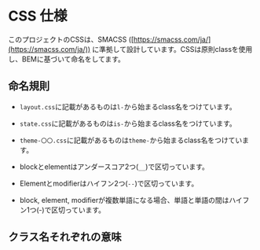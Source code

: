 # CSS 仕様

このプロジェクトのCSSは、SMACSS ([https://smacss.com/ja/](https://smacss.com/ja/)) に準拠して設計しています。CSSは原則classを使用し、BEMに基づいて命名をしてます。

## 命名規則

- `layout.css`に記載があるものは`l-`から始まるclass名をつけています。
- `state.css`に記載があるものは`is-`から始まるclass名をつけています。
- `theme-〇〇.css`に記載があるものは`theme-`から始まるclass名をつけています。

- blockとelementはアンダースコア2つ(`__`)で区切っています。
- Elementとmodifierはハイフン2つ(`--`)で区切っています。
- block, element, modifierが複数単語になる場合、単語と単語の間はハイフン1つ(`ｰ`)で区切っています。

## クラス名それぞれの意味
